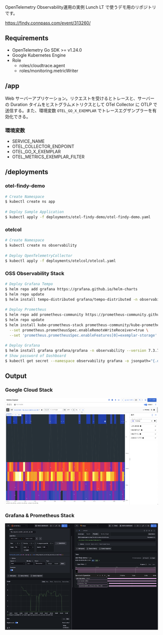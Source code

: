 OpenTelemetry Observability運用の実例 Lunch LT で使うデモ用のリポジトリです。

https://findy.connpass.com/event/313260/

## Requirements
- OpenTelemetry Go SDK >= v1.24.0
- Google Kubernetes Engine
- Role
  - roles/cloudtrace.agent
  - roles/monitoring.metricWriter

## /app
Web サーバーアプリケーション。リクエストを受けるとトレースと、サーバーの Duration タイムをヒストグラムメトリクスとして OTel Collector に OTLP で送信する。また、環境変数 `OTEL_GO_X_EXEMPLAR` でトレースエグザンプラーを有効化できる。

### 環境変数
- SERVICE_NAME
- OTEL_COLLECTOR_ENDPOINT
- OTEL_GO_X_EXEMPLAR
- OTEL_METRICS_EXEMPLAR_FILTER

## /deployments

### otel-findy-demo
```sh
# Create Namespace
$ kubectl create ns app

# Deploy Sample Application
$ kubectl apply -f deployments/otel-findy-demo/otel-findy-demo.yaml
```

### otelcol
```sh
# Create Namespace
$ kubectl create ns observability

# Deploy OpenTelemetryCollector
$ kubectl apply -f deployments/otelcol/otelcol.yaml
```

### OSS Observability Stack
```sh
# Deploy Grafana Tempo
$ helm repo add grafana https://grafana.github.io/helm-charts
$ helm repo update
$ helm install tempo-distributed grafana/tempo-distributed -n observability --version 1.9.1 --set traces.otlp.grpc.enabled=true --wait

# Deploy Prometheus
$ helm repo add prometheus-community https://prometheus-community.github.io/helm-charts
$ helm repo update
$ helm install kube-prometheus-stack prometheus-community/kube-prometheus-stack -n observability --version 58.0.0  \
  --set prometheus.prometheusSpec.enableRemoteWriteReceiver=true \
  --set 'prometheus.prometheusSpec.enableFeatures[0]=exemplar-storage' --wait

# Deploy Grafana
$ helm install grafana grafana/grafana -n observability --version 7.3.7 --wait
# Show password of Dashboard
$ kubectl get secret --namespace observability grafana -o jsonpath="{.data.admin-password}" | base64 --decode ; echo
```

## Output

### Google Cloud Stack
<img src="fig/googlecloud.png" width=auto height="350">

### Grafana & Prometheus Stack
<img src="fig/grafana.png" width=auto height="350">
